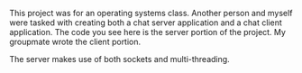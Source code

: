 This project was for an operating systems class. Another person and myself were tasked with creating both
a chat server application and a chat client application. The code you see here is the server portion of the 
project. My groupmate wrote the client portion.

The server makes use of both sockets and multi-threading.

